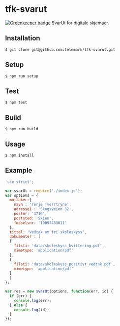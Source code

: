 # tfk-svarut

[![Greenkeeper badge](https://badges.greenkeeper.io/telemark/tfk-svarut.svg)](https://greenkeeper.io/)
SvarUt for digitale skjemaer.

## Installation
```
$ git clone git@github.com:telemark/tfk-svarut.git
```

## Setup
```
$ npm run setup
```

## Test
```
$ npm test
```

## Build
```
$ npm run build
```

## Usage

```
$ npm install
```

## Example

```javascript
'use strict';

var svarUt = require('./index.js');
var options = {
  mottaker:{
    navn : 'Terje Tverrtryne',
    adresse1 : 'Skogsveien 32',
    postnr: '3710',
    poststed: 'Skien',
    fodselsnr: '10097433611'
  },
  tittel: 'Vedtak om fri skoleskyss',
  dokumenter : [
  {
    filsti: 'data/skoleskyss_kvittering.pdf',
    mimetype: 'application/pdf'
  },
  {
    filsti: 'data/skoleskyss_positivt_vedtak.pdf',
    mimetype: 'application/pdf'
  }
  ]
};

var res = new svarUt(options, function(err, id) {
  if (err) {
    console.log(err);
  } else {
    console.log(id);
  }
});
```
